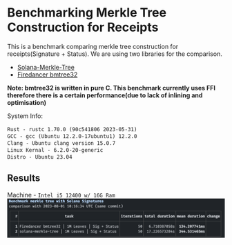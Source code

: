 # Benchmarking Merkle Tree Construction for Receipts

This is a benchmark comparing merkle tree construction for receipts(Signature + Status). We are using two libraries for the comparison.

- [Solana-Merkle-Tree](https://crates.io/crates/solana-merkle-tree)
- [Firedancer bmtree32](https://github.com/firedancer-io/firedancer/tree/main/src/ballet/bmtree)

**Note: bmtree32 is written in pure C. This benchmark currently uses FFI therefore there is a certain performance(due to lack of inlining and optimisation)**

System Info:
```
Rust - rustc 1.70.0 (90c541806 2023-05-31)
GCC - gcc (Ubuntu 12.2.0-17ubuntu1) 12.2.0
Clang - Ubuntu clang version 15.0.7
Linux Kernal - 6.2.0-20-generic
Distro - Ubuntu 23.04
```

## Results

Machine - `Intel i5 12400 w/ 16G Ram`
![Result-1](./r1.png)
